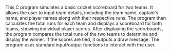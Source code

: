 This C program simulates a basic cricket scoreboard for two teams. It allows the user to input team details, including the team name, captain's name, and player names along with their respective runs. 
The program then calculates the total runs for each team and displays a scoreboard for both teams, showing individual player scores.
After displaying the scoreboards, the program compares the total runs of the two teams to determine and display the winner. 
If the scores are tied, it outputs a draw message. The program uses standard input/output functions to interact with the user.
